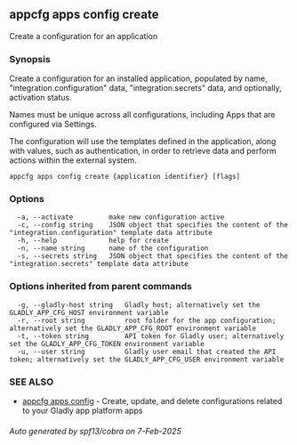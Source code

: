 ## appcfg apps config create

Create a configuration for an application

### Synopsis


Create a configuration for an installed application, populated by name, "integration.configuration" data, "integration.secrets" data, and optionally, activation status.

Names must be unique across all configurations, including Apps that are configured via Settings.

The configuration will use the templates defined in the application, along with values, such as authentication, in order to retrieve data and perform actions within the external system.


```
appcfg apps config create {application identifier} [flags]
```

### Options

```
  -a, --activate         make new configuration active
  -c, --config string    JSON object that specifies the content of the "integration.configuration" template data attribute
  -h, --help             help for create
  -n, --name string      name of the configuration
  -s, --secrets string   JSON object that specifies the content of the "integration.secrets" template data attribute
```

### Options inherited from parent commands

```
  -g, --gladly-host string   Gladly host; alternatively set the GLADLY_APP_CFG_HOST environment variable
  -r, --root string          root folder for the app configuration; alternatively set the GLADLY_APP_CFG_ROOT environment variable
  -t, --token string         API token for Gladly user; alternatively set the GLADLY_APP_CFG_TOKEN environment variable
  -u, --user string          Gladly user email that created the API token; alternatively set the GLADLY_APP_CFG_USER environment variable
```

### SEE ALSO

* [appcfg apps config](appcfg_apps_config.md)	 - Create, update, and delete configurations related to your Gladly app platform apps

###### Auto generated by spf13/cobra on 7-Feb-2025
